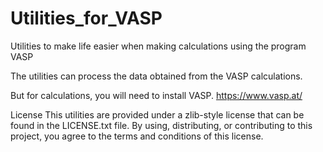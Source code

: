 # Utilities_for_VASP
Utilities to make life easier when making calculations using the program VASP

The utilities can process the data obtained from the VASP calculations.

But for calculations, you will need to install VASP. https://www.vasp.at/


License
This utilities are provided under a zlib-style license that can be found in the LICENSE.txt file.
By using, distributing, or contributing to this project, you agree to the terms and conditions of this license.